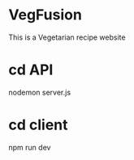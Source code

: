 
# VegFusion
This is a Vegetarian recipe website

# cd API
nodemon server.js 

# cd client 
npm run dev 

